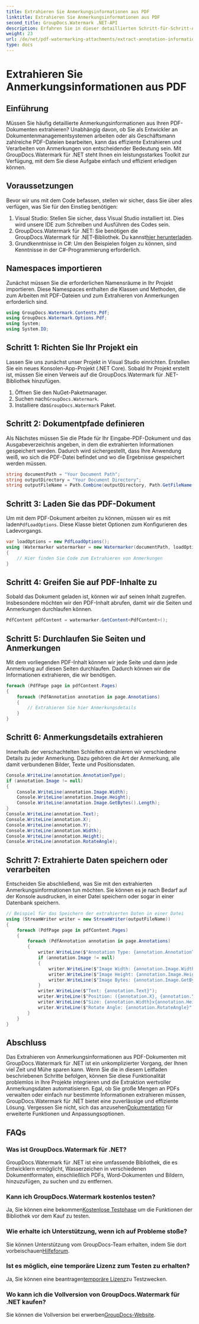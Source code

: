```yaml
---
title: Extrahieren Sie Anmerkungsinformationen aus PDF
linktitle: Extrahieren Sie Anmerkungsinformationen aus PDF
second_title: GroupDocs.Watermark .NET-API
description: Erfahren Sie in dieser detaillierten Schritt-für-Schritt-Anleitung, wie Sie mit GroupDocs.Watermark für .NET Anmerkungsinformationen aus PDF-Dokumenten extrahieren.
weight: 23
url: /de/net/pdf-watermarking-attachments/extract-annotation-information-pdf/
type: docs
---
```

# Extrahieren Sie Anmerkungsinformationen aus PDF

## Einführung
Müssen Sie häufig detaillierte Anmerkungsinformationen aus Ihren PDF-Dokumenten extrahieren? Unabhängig davon, ob Sie als Entwickler an Dokumentenmanagementsystemen arbeiten oder als Geschäftsmann zahlreiche PDF-Dateien bearbeiten, kann das effiziente Extrahieren und Verarbeiten von Anmerkungen von entscheidender Bedeutung sein. Mit GroupDocs.Watermark für .NET steht Ihnen ein leistungsstarkes Toolkit zur Verfügung, mit dem Sie diese Aufgabe einfach und effizient erledigen können.
## Voraussetzungen
Bevor wir uns mit dem Code befassen, stellen wir sicher, dass Sie über alles verfügen, was Sie für den Einstieg benötigen:
1. Visual Studio: Stellen Sie sicher, dass Visual Studio installiert ist. Dies wird unsere IDE zum Schreiben und Ausführen des Codes sein.
2.  GroupDocs.Watermark für .NET: Sie benötigen die GroupDocs.Watermark für .NET-Bibliothek. Du kannst[hier herunterladen](https://releases.groupdocs.com/Watermark/net/).
3. Grundkenntnisse in C#: Um den Beispielen folgen zu können, sind Kenntnisse in der C#-Programmierung erforderlich.
## Namespaces importieren
Zunächst müssen Sie die erforderlichen Namensräume in Ihr Projekt importieren. Diese Namespaces enthalten die Klassen und Methoden, die zum Arbeiten mit PDF-Dateien und zum Extrahieren von Anmerkungen erforderlich sind.
```csharp
using GroupDocs.Watermark.Contents.Pdf;
using GroupDocs.Watermark.Options.Pdf;
using System;
using System.IO;
```
## Schritt 1: Richten Sie Ihr Projekt ein
Lassen Sie uns zunächst unser Projekt in Visual Studio einrichten. Erstellen Sie ein neues Konsolen-App-Projekt (.NET Core). Sobald Ihr Projekt erstellt ist, müssen Sie einen Verweis auf die GroupDocs.Watermark für .NET-Bibliothek hinzufügen.
1. Öffnen Sie den NuGet-Paketmanager.
2.  Suchen nach`GroupDocs.Watermark`.
3.  Installiere das`GroupDocs.Watermark` Paket.
## Schritt 2: Dokumentpfade definieren
Als Nächstes müssen Sie die Pfade für Ihr Eingabe-PDF-Dokument und das Ausgabeverzeichnis angeben, in dem die extrahierten Informationen gespeichert werden. Dadurch wird sichergestellt, dass Ihre Anwendung weiß, wo sich die PDF-Datei befindet und wo die Ergebnisse gespeichert werden müssen.
```csharp
string documentPath = "Your Document Path";
string outputDirectory = "Your Document Directory";
string outputFileName = Path.Combine(outputDirectory, Path.GetFileName(documentPath));
```
## Schritt 3: Laden Sie das PDF-Dokument
 Um mit dem PDF-Dokument arbeiten zu können, müssen wir es mit laden`PdfLoadOptions`. Diese Klasse bietet Optionen zum Konfigurieren des Ladevorgangs.
```csharp
var loadOptions = new PdfLoadOptions();
using (Watermarker watermarker = new Watermarker(documentPath, loadOptions))
{
    // Hier finden Sie Code zum Extrahieren von Anmerkungen
}
```
## Schritt 4: Greifen Sie auf PDF-Inhalte zu
Sobald das Dokument geladen ist, können wir auf seinen Inhalt zugreifen. Insbesondere möchten wir den PDF-Inhalt abrufen, damit wir die Seiten und Anmerkungen durchlaufen können.
```csharp
PdfContent pdfContent = watermarker.GetContent<PdfContent>();
```
## Schritt 5: Durchlaufen Sie Seiten und Anmerkungen
Mit dem vorliegenden PDF-Inhalt können wir jede Seite und dann jede Anmerkung auf diesen Seiten durchlaufen. Dadurch können wir die Informationen extrahieren, die wir benötigen.
```csharp
foreach (PdfPage page in pdfContent.Pages)
{
    foreach (PdfAnnotation annotation in page.Annotations)
    {
        // Extrahieren Sie hier Anmerkungsdetails
    }
}
```
## Schritt 6: Anmerkungsdetails extrahieren
Innerhalb der verschachtelten Schleifen extrahieren wir verschiedene Details zu jeder Anmerkung. Dazu gehören die Art der Anmerkung, alle damit verbundenen Bilder, Texte und Positionsdaten.
```csharp
Console.WriteLine(annotation.AnnotationType);
if (annotation.Image != null)
{
    Console.WriteLine(annotation.Image.Width);
    Console.WriteLine(annotation.Image.Height);
    Console.WriteLine(annotation.Image.GetBytes().Length);
}
Console.WriteLine(annotation.Text);
Console.WriteLine(annotation.X);
Console.WriteLine(annotation.Y);
Console.WriteLine(annotation.Width);
Console.WriteLine(annotation.Height);
Console.WriteLine(annotation.RotateAngle);
```
## Schritt 7: Extrahierte Daten speichern oder verarbeiten
Entscheiden Sie abschließend, was Sie mit den extrahierten Anmerkungsinformationen tun möchten. Sie können es je nach Bedarf auf der Konsole ausdrucken, in einer Datei speichern oder sogar in einer Datenbank speichern.
```csharp
// Beispiel für das Speichern der extrahierten Daten in einer Datei
using (StreamWriter writer = new StreamWriter(outputFileName))
{
    foreach (PdfPage page in pdfContent.Pages)
    {
        foreach (PdfAnnotation annotation in page.Annotations)
        {
            writer.WriteLine($"Annotation Type: {annotation.AnnotationType}");
            if (annotation.Image != null)
            {
                writer.WriteLine($"Image Width: {annotation.Image.Width}");
                writer.WriteLine($"Image Height: {annotation.Image.Height}");
                writer.WriteLine($"Image Bytes: {annotation.Image.GetBytes().Length}");
            }
            writer.WriteLine($"Text: {annotation.Text}");
            writer.WriteLine($"Position: ({annotation.X}, {annotation.Y})");
            writer.WriteLine($"Size: {annotation.Width}x{annotation.Height}");
            writer.WriteLine($"Rotate Angle: {annotation.RotateAngle}");
        }
    }
}
```
## Abschluss
Das Extrahieren von Anmerkungsinformationen aus PDF-Dokumenten mit GroupDocs.Watermark für .NET ist ein unkomplizierter Vorgang, der Ihnen viel Zeit und Mühe sparen kann. Wenn Sie die in diesem Leitfaden beschriebenen Schritte befolgen, können Sie diese Funktionalität problemlos in Ihre Projekte integrieren und die Extraktion wertvoller Anmerkungsdaten automatisieren.
 Egal, ob Sie große Mengen an PDFs verwalten oder einfach nur bestimmte Informationen extrahieren müssen, GroupDocs.Watermark für .NET bietet eine zuverlässige und effiziente Lösung. Vergessen Sie nicht, sich das anzusehen[Dokumentation](https://tutorials.groupdocs.com/Watermark/net/) für erweiterte Funktionen und Anpassungsoptionen.
## FAQs
### Was ist GroupDocs.Watermark für .NET?
GroupDocs.Watermark für .NET ist eine umfassende Bibliothek, die es Entwicklern ermöglicht, Wasserzeichen in verschiedenen Dokumentformaten, einschließlich PDFs, Word-Dokumenten und Bildern, hinzuzufügen, zu suchen und zu entfernen.
### Kann ich GroupDocs.Watermark kostenlos testen?
 Ja, Sie können eine bekommen[Kostenlose Testphase](https://releases.groupdocs.com/) um die Funktionen der Bibliothek vor dem Kauf zu testen.
### Wie erhalte ich Unterstützung, wenn ich auf Probleme stoße?
 Sie können Unterstützung vom GroupDocs-Team erhalten, indem Sie dort vorbeischauen[Hilfeforum](https://forum.groupdocs.com/c/watermark/19).
### Ist es möglich, eine temporäre Lizenz zum Testen zu erhalten?
 Ja, Sie können eine beantragen[temporäre Lizenz](https://purchase.groupdocs.com/temporary-license/)zu Testzwecken.
### Wo kann ich die Vollversion von GroupDocs.Watermark für .NET kaufen?
 Sie können die Vollversion bei erwerben[GroupDocs-Website](https://purchase.groupdocs.com/buy).